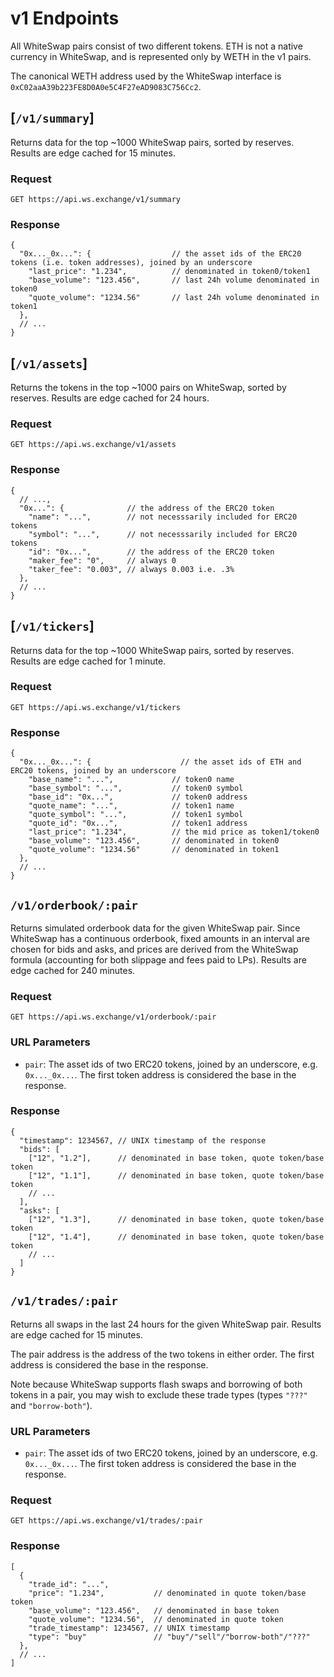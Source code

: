 # v1 Endpoints

All WhiteSwap pairs consist of two different tokens. ETH is not a native currency in WhiteSwap, and is represented
only by WETH in the v1 pairs. 

The canonical WETH address used by the WhiteSwap interface is `0xC02aaA39b223FE8D0A0e5C4F27eAD9083C756Cc2`. 

## [`/v1/summary`]

Returns data for the top ~1000 WhiteSwap pairs, sorted by reserves. 
Results are edge cached for 15 minutes.

### Request

`GET https://api.ws.exchange/v1/summary`

### Response

```json5
{
  "0x..._0x...": {                  // the asset ids of the ERC20 tokens (i.e. token addresses), joined by an underscore
    "last_price": "1.234",          // denominated in token0/token1
    "base_volume": "123.456",       // last 24h volume denominated in token0
    "quote_volume": "1234.56"       // last 24h volume denominated in token1
  },
  // ...
}
```

## [`/v1/assets`]

Returns the tokens in the top ~1000 pairs on WhiteSwap, sorted by reserves. 
Results are edge cached for 24 hours.

### Request

`GET https://api.ws.exchange/v1/assets`

### Response

```json5
{
  // ...,
  "0x...": {              // the address of the ERC20 token
    "name": "...",        // not necesssarily included for ERC20 tokens
    "symbol": "...",      // not necesssarily included for ERC20 tokens
    "id": "0x...",        // the address of the ERC20 token
    "maker_fee": "0",     // always 0
    "taker_fee": "0.003", // always 0.003 i.e. .3%
  },
  // ...
}
```

## [`/v1/tickers`]
Returns data for the top ~1000 WhiteSwap pairs, sorted by reserves.
Results are edge cached for 1 minute.

### Request

`GET https://api.ws.exchange/v1/tickers`

### Response

```json5
{
  "0x..._0x...": {                    // the asset ids of ETH and ERC20 tokens, joined by an underscore
    "base_name": "...",             // token0 name
    "base_symbol": "...",           // token0 symbol
    "base_id": "0x...",             // token0 address
    "quote_name": "...",            // token1 name
    "quote_symbol": "...",          // token1 symbol
    "quote_id": "0x...",            // token1 address
    "last_price": "1.234",          // the mid price as token1/token0
    "base_volume": "123.456",       // denominated in token0
    "quote_volume": "1234.56"       // denominated in token1
  },
  // ...
}
```

## `/v1/orderbook/:pair`

Returns simulated orderbook data for the given WhiteSwap pair.
Since WhiteSwap has a continuous orderbook, fixed amounts in an interval are chosen for bids and asks, 
and prices are derived from the WhiteSwap formula (accounting for both slippage and fees paid to LPs). 
Results are edge cached for 240 minutes.

### Request

`GET https://api.ws.exchange/v1/orderbook/:pair`

### URL Parameters

- `pair`: The asset ids of two ERC20 tokens, joined by an underscore, e.g. `0x..._0x...`. The first token address is considered the base in the response.

### Response

```json5
{
  "timestamp": 1234567, // UNIX timestamp of the response
  "bids": [
    ["12", "1.2"],      // denominated in base token, quote token/base token
    ["12", "1.1"],      // denominated in base token, quote token/base token
    // ...
  ],
  "asks": [
    ["12", "1.3"],      // denominated in base token, quote token/base token
    ["12", "1.4"],      // denominated in base token, quote token/base token
    // ...
  ]
}
```

## `/v1/trades/:pair`

Returns all swaps in the last 24 hours for the given WhiteSwap pair. 
Results are edge cached for 15 minutes.

The pair address is the address of the two tokens in either order.
The first address is considered the base in the response.

Note because WhiteSwap supports flash swaps and borrowing of both tokens in a pair, you may wish to exclude these 
trade types (types `"???"` and `"borrow-both"`).

### URL Parameters

- `pair`: The asset ids of two ERC20 tokens, joined by an underscore, e.g. `0x..._0x...`. The first token address is considered the base in the response.

### Request

`GET https://api.ws.exchange/v1/trades/:pair`

### Response

```json5
[
  {
    "trade_id": "...",
    "price": "1.234",           // denominated in quote token/base token
    "base_volume": "123.456",   // denominated in base token
    "quote_volume": "1234.56",  // denominated in quote token
    "trade_timestamp": 1234567, // UNIX timestamp
    "type": "buy"               // "buy"/"sell"/"borrow-both"/"???" 
  },
  // ...
]
```
